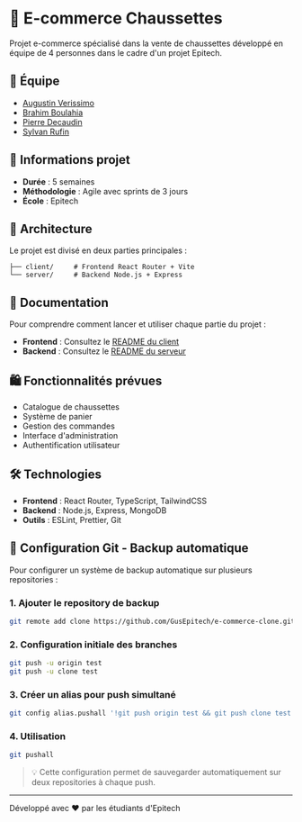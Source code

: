 # 🧦 E-commerce Chaussettes

Projet e-commerce spécialisé dans la vente de chaussettes développé en équipe de 4 personnes dans le cadre d'un projet Epitech.

## 👥 Équipe

- [Augustin Verissimo](https://www.linkedin.com/in/augustin-verissimo-a48b95231/)
- [Brahim Boulahia](https://www.linkedin.com/in/brahim-boulahia/)
- [Pierre Decaudin](https://www.linkedin.com/in/pierre-decaudin-76626823b/)
- [Sylvan Rufin](https://www.linkedin.com/in/sylvan-rufin/)

## 📅 Informations projet

- **Durée** : 5 semaines
- **Méthodologie** : Agile avec sprints de 3 jours
- **École** : Epitech

## 🚀 Architecture

Le projet est divisé en deux parties principales :

```
├── client/     # Frontend React Router + Vite
└── server/     # Backend Node.js + Express
```

## 📖 Documentation

Pour comprendre comment lancer et utiliser chaque partie du projet :

- **Frontend** : Consultez le [README du client](./client/README.md)
- **Backend** : Consultez le [README du serveur](./server/README.md)

## 🛍️ Fonctionnalités prévues

- Catalogue de chaussettes
- Système de panier
- Gestion des commandes
- Interface d'administration
- Authentification utilisateur

## 🛠️ Technologies

- **Frontend** : React Router, TypeScript, TailwindCSS
- **Backend** : Node.js, Express, MongoDB
- **Outils** : ESLint, Prettier, Git

## 🔄 Configuration Git - Backup automatique

Pour configurer un système de backup automatique sur plusieurs repositories :

### 1. Ajouter le repository de backup
```bash
git remote add clone https://github.com/GusEpitech/e-commerce-clone.git
```

### 2. Configuration initiale des branches
```bash
git push -u origin test
git push -u clone test
```

### 3. Créer un alias pour push simultané
```bash
git config alias.pushall '!git push origin test && git push clone test'
```

### 4. Utilisation
```bash
git pushall
```

> 💡 Cette configuration permet de sauvegarder automatiquement sur deux repositories à chaque push.

---

Développé avec ❤️ par les étudiants d'Epitech